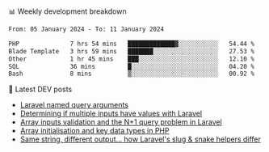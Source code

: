 📊 Weekly development breakdown
<!--START_SECTION:waka-->

```txt
From: 05 January 2024 - To: 11 January 2024

PHP              7 hrs 54 mins   █████████████▓░░░░░░░░░░░   54.44 %
Blade Template   3 hrs 59 mins   ███████░░░░░░░░░░░░░░░░░░   27.53 %
Other            1 hr 45 mins    ███░░░░░░░░░░░░░░░░░░░░░░   12.10 %
SQL              36 mins         █░░░░░░░░░░░░░░░░░░░░░░░░   04.20 %
Bash             8 mins          ▒░░░░░░░░░░░░░░░░░░░░░░░░   00.92 %
```

<!--END_SECTION:waka-->

📕 Latest DEV posts
<!-- BLOG-POST-LIST:START -->
- [Laravel named query arguments](https://dev.to/michaelvickersuk/laravel-named-query-arguments-28kd)
- [Determining if multiple inputs have values with Laravel](https://dev.to/michaelvickersuk/determining-if-multiple-inputs-have-values-with-laravel-km6)
- [Array inputs validation and the N+1 query problem in Laravel](https://dev.to/michaelvickersuk/array-inputs-validation-and-the-n1-query-problem-in-laravel-2agb)
- [Array initialisation and key data types in PHP](https://dev.to/michaelvickersuk/array-initialisation-and-key-data-types-in-php-1e5b)
- [Same string, different output... how Laravel&#39;s slug &amp; snake helpers differ](https://dev.to/michaelvickersuk/same-string-different-output-how-laravels-slug-snake-helpers-differ-1ccj)
<!-- BLOG-POST-LIST:END -->
